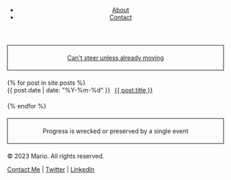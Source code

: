 <!DOCTYPE html>
<html lang="en">
<head>
    <meta charset="UTF-8">
    <meta name="viewport" content="width=device-width, initial-scale=1.0">
    <meta name="description" content="Mario's blog where he shares his thoughts and archives.">
    <title>Mario's Blog</title>
    <style> 
        .quote { 
            text-align: center; 
            border: 1px solid black;
            padding: 20px;
            margin: 20px auto;
        }
        article { 
            display: flex;
            align-items: center;
            margin-bottom: 20px;
        }
        time {
            margin-right: 10px;
        }
    </style>
</head>
<body>
    <header>
        <nav>
            <ul>
                <li><a href="#about">About</a></li>
                <li><a href="#contact">Contact</a></li>
            </ul>
        </nav>
    </header>
    <main>
        <section>
            <p class="quote">
                <a class="internal-link" href="https://github.com/search?q=repo%3Amarioseixas%2Fmarioseixas.github.io">
                    Can't steer unless already moving
                </a>
            </p>
        </section>
        <section>
            {% for post in site.posts %} 
            <article>
                <time datetime="{{ post.date | date: "%Y-%m-%d" }}"> {{ post.date | date: "%Y-%m-%d" }} </time>
                <a href="{{ post.url }}"> {{ post.title }} </a>
            </article> 
            {% endfor %}
        </section>
        <section>
            <p class="quote">
                Progress is wrecked or preserved by a single event
            </p>
        </section>
    </main>
    <footer>
        <p>&copy; 2023 Mario. All rights reserved.</p>
        <p>
            <a href="mailto:mario@email.com">Contact Me</a> | 
            <a href="https://twitter.com/mario">Twitter</a> | 
            <a href="https://linkedin.com/in/mario">LinkedIn</a>
        </p>
    </footer>
</body>
</html>
